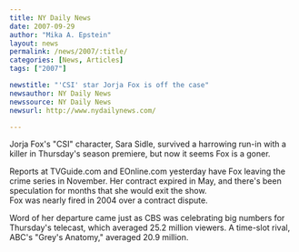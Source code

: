 ```yaml
---
title: NY Daily News 
date: 2007-09-29
author: "Mika A. Epstein"
layout: news
permalink: /news/2007/:title/
categories: [News, Articles]
tags: ["2007"]

newstitle: "'CSI' star Jorja Fox is off the case"
newsauthor: NY Daily News 
newssource: NY Daily News 
newsurl: http://www.nydailynews.com/

---
```


Jorja Fox's "CSI" character, Sara Sidle, survived a harrowing run-in with a killer in Thursday's season premiere, but now it seems Fox is a goner.

Reports at TVGuide.com and EOnline.com yesterday have Fox leaving the crime series in November. Her contract expired in May, and there's been speculation for months that she would exit the show.  
Fox was nearly fired in 2004 over a contract dispute.

Word of her departure came just as CBS was celebrating big numbers for Thursday's telecast, which averaged 25.2 million viewers. A time-slot rival, ABC's "Grey's Anatomy," averaged 20.9 million.